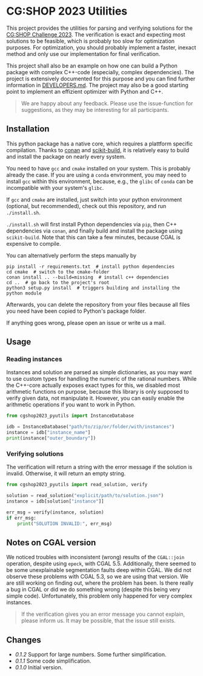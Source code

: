 # CG:SHOP 2023 Utilities

This project provides the utilities for parsing and verifying solutions for the
[CG:SHOP Challenge 2023](https://cgshop.ibr.cs.tu-bs.de/competition/cg-shop-2023/#problem-description).
The verification is exact and expecting most solutions to
be feasible, which is probably too slow for optimization purposes. For optimization,
you should probably implement a faster, inexact method and only use our implementation
for final verification.

This project shall also be an example on how one can build a Python package
with complex C++-code (especially, complex dependencies). The project is extensively
documented for this purpose and you can find further information in
[DEVELOPERS.md](./DEVELOPERS.md). The project may also be a good starting point to
implement an effizient optimizer with Python and C++.

> We are happy about any feedback. Please use the issue-function for suggestions, as they
> may be interesting for all participants.

## Installation

This python package has a native core, which requires a plattform specific compilation.
Thanks to [conan](https://conan.io/) and [scikit-build](https://scikit-build.readthedocs.io/en/latest/),
it is relatively easy to build and install the package on nearly every system.

You need to have `gcc` and `cmake` installed on your system. This is probably already
the case. If you are using a `conda` environment, you may need to install `gcc` within
this environment, because, e.g., the `glibc` of `conda` can be incompatible with your system's
`glibc`.

If `gcc` and `cmake` are installed, just switch into your python environment (optional,
but recommended), check out this repository, and run `./install.sh`.

`./install.sh` will first install Python dependencies via `pip`, then C++ dependencies
via `conan`, and finally build and install the package using `scikit-build`.
Note that this can take a few minutes, because CGAL is expensive to compile.

You can alternatively perform the steps manually by

```shell
pip install -r requirements.txt  # install python dependencies
cd cmake  # switch to the cmake-folder
conan install .. --build=missing  # install c++ dependencies
cd ..  # go back to the project's root
python3 setup.py install  # triggers building and installing the python module
```

Afterwards, you can delete the repository from your files because all files you need
have been copied to Python's package folder.

If anything goes wrong, please open an issue or write us a mail.

## Usage

### Reading instances

Instances and solution are parsed as simple dictionaries, as you may want to
use custom types for handling the numeric of the rational numbers.
While the C++-core actually exposes exact types for this, we disabled most
arithmetic functions on purpose, because this library is only supposed
to verify given data, not manipulate it. However, you can easily enable
the arithmetic operations if you want to work in Python.

```python
from cgshop2023_pyutils import InstanceDatabase

idb = InstanceDatabase("path/to/zip/or/folder/with/instances")
instance = idb["instance_name"]
print(instance["outer_boundary"])
```

### Verifying solutions

The verification will return a string with the error message if the
solution is invalid. Otherwise, it will return an empty string.

```python
from cgshop2023_pyutils import read_solution, verify

solution = read_solution("explicit/path/to/solution.json")
instance = idb[solution["instance"]]

err_msg = verify(instance, solution)
if err_msg:
    print("SOLUTION INVALID:", err_msg)
```

## Notes on CGAL version

We noticed troubles with inconsistent (wrong) results of the `CGAL::join` operation,
despite using `epeck`, with CGAL 5.5. Additionally, there seemed to be some
unexplainable segmentation faults deep within CGAL. We did not observe these
problems with CGAL 5.3, so we are using that version. We are still working on
finding out, where the problem has been. Is there really a bug in CGAL or did
we do something wrong (despite this being very simple code). Unfortunately, this
problem only happened for very complex instances.

> If the verification gives you an error message you cannot explain, please
> inform us. It may be possible, that the issue still exists.

## Changes

- _0.1.2_ Support for large numbers. Some further simplification.
- _0.1.1_ Some code simplification.
- _0.1.0_ Initial version.
